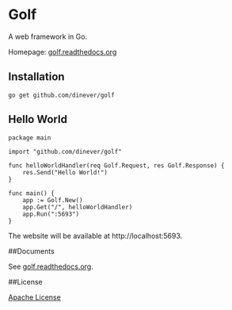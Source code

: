 # Golf

A web framework in Go.

Homepage: [golf.readthedocs.org](http://crotal.org)

## Installation

    go get github.com/dinever/golf

## Hello World

    package main

    import "github.com/dinever/golf"

    func helloWorldHandler(req Golf.Request, res Golf.Response) {
        res.Send("Hello World!")
    }

    func main() {
        app := Golf.New()
        app.Get("/", helloWorldHandler)
        app.Run(":5693")
    }

The website will be available at http://localhost:5693.

##Documents

See [golf.readthedocs.org](http://crotal.org).

##License

[Apache License](http://www.apache.org/licenses/LICENSE-2.0.html)
